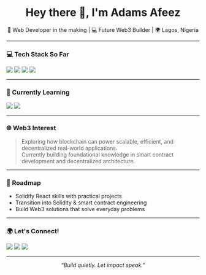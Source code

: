 <h1 align="center">Hey there 👋, I'm Adams Afeez</h1>
<p align="center">🚀 Web Developer in the making | 💻 Future Web3 Builder | 🌍 Lagos, Nigeria</p>

---

### 💻 Tech Stack So Far
<p>
  <img src="https://img.shields.io/badge/HTML5-E34F26?style=for-the-badge&logo=html5&logoColor=white"/>
  <img src="https://img.shields.io/badge/CSS3-1572B6?style=for-the-badge&logo=css3&logoColor=white"/>
  <img src="https://img.shields.io/badge/Tailwind_CSS-38B2AC?style=for-the-badge&logo=tailwind-css&logoColor=white"/>
  <img src="https://img.shields.io/badge/Bootstrap-7952B3?style=for-the-badge&logo=bootstrap&logoColor=white"/>
</p>

---

### 🧠 Currently Learning
<p>
  <img src="https://img.shields.io/badge/JavaScript-F7DF1E?style=for-the-badge&logo=javascript&logoColor=black"/>
  <img src="https://img.shields.io/badge/React-20232A?style=for-the-badge&logo=react&logoColor=61DAFB"/>
</p>

---

### 🌐 Web3 Interest
> Exploring how blockchain can power scalable, efficient, and decentralized real-world applications.  
Currently building foundational knowledge in smart contract development and decentralized architecture.

---

### 📍 Roadmap
- Solidify React skills with practical projects
- Transition into Solidity & smart contract engineering
- Build Web3 solutions that solve everyday problems

---

### 🌍 Let's Connect!
<p>
  <a href="https://twitter.com/thegreatfeez"><img src="https://img.shields.io/badge/Twitter-1DA1F2?style=flat&logo=twitter&logoColor=white"/></a>
  <a href="https://linkedin.com/in/thegreatfeez"><img src="https://img.shields.io/badge/LinkedIn-0077B5?style=flat&logo=linkedin&logoColor=white"/></a>
  <a href="mailto:adamsafeez4@gmail.com"><img src="https://img.shields.io/badge/Gmail-D14836?style=flat&logo=gmail&logoColor=white"/></a>
</p>

---

<p align="center">
  <i>“Build quietly. Let impact speak.”</i>
</p>
